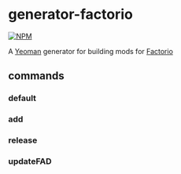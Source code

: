 # generator-factorio

[![NPM](https://nodei.co/npm/generator-factorio.png?compact=true)](https://nodei.co/npm/generator-factorio/)

A [Yeoman](http://yeoman.io/) generator for building mods for [Factorio](https://www.factorio.com/)


## commands

### default


### add


### release


### updateFAD